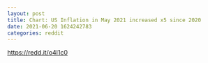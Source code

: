 ```yaml
--- 
layout: post 
title: Chart: US Inflation in May 2021 increased x5 since 2020 
date: 2021-06-20 1624242783 
categories: reddit 
--- 
```

https://redd.it/o4l1c0